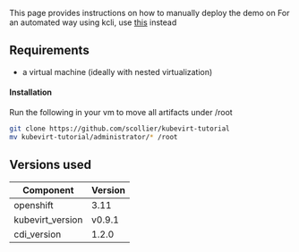This page provides instructions on how to manually deploy the demo on
For an automated way using kcli, use [this](kcli/README.md) instead

## Requirements

- a virtual machine (ideally with nested virtualization)

#### Installation

Run the following in your vm to move all artifacts under /root

~~~sh
git clone https://github.com/scollier/kubevirt-tutorial
mv kubevirt-tutorial/administrator/* /root
~~~

## Versions used

| Component        | Version |
| ---------------- | ------- |
| openshift        | 3.11    |
| kubevirt_version | v0.9.1  |
| cdi_version      | 1.2.0   |
